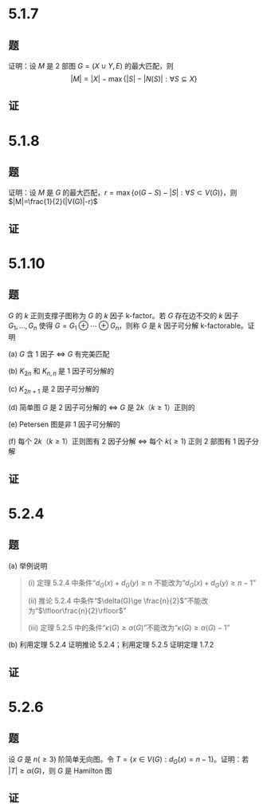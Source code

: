 # 5.1.7

## 题

证明：设 $M$ 是 $2$ 部图 $G=(X\cup Y,E)$ 的最大匹配，则
$$
|M|=|X|-\max\{|S|-|N(S)|:\forall S\subseteq X\}
$$

## 证



# 5.1.8

## 题

证明：设 $M$ 是 $G$ 的最大匹配，$r=\max\{o(G-S)-|S|:\forall S\subset V(G)\}$，则 $|M|=\frac{1}{2}(|V(G)|-r)$ 

## 证



# 5.1.10

## 题

$G$ 的 $k$ 正则支撑子图称为 $G$ 的 $k$ 因子 k-factor。若 $G$ 存在边不交的 $k$ 因子 $G_1,\dots,G_n$ 使得 $G=G_1\oplus\cdots\oplus G_n$，则称 $G$ 是 $k$ 因子可分解 k-factorable。证明

(a) $G$ 含 $1$ 因子 $\Leftrightarrow$ $G$ 有完美匹配

(b) $K_{2n}$ 和 $K_{n,n}$ 是 $1$ 因子可分解的

(c) $K_{2n+1}$ 是 $2$ 因子可分解的

(d) 简单图 $G$ 是 $2$ 因子可分解的 $\Leftrightarrow$ $G$ 是 $2k$（$k\ge 1$）正则的

(e) Petersen 图是非 $1$ 因子可分解的

(f) 每个 $2k$（$k\ge 1$）正则图有 $2$ 因子分解 $\Leftrightarrow$ 每个 $k(\ge 1)$ 正则 $2$ 部图有 $1$ 因子分解

## 证



# 5.2.4

## 题

(a) 举例说明

> (i) 定理 5.2.4 中条件“$d_G(x)+d_G(y)\ge n$ 不能改为“$d_G(x)+d_G(y)\ge n-1$”
>
> (ii) 推论 5.2.4 中条件“$\delta(G)\ge \frac{n}{2}$”不能改为“$\lfloor\frac{n}{2}\rfloor$”
>
> (iii) 定理 5.2.5 中的条件“$\kappa(G)\ge \alpha(G)$”不能改为“$\kappa(G)\ge \alpha(G)-1$”

(b) 利用定理 5.2.4 证明推论 5.2.4；利用定理 5.2.5 证明定理 1.7.2

## 证



# 5.2.6

## 题

设 $G$ 是 $n(\ge 3)$ 阶简单无向图。令 $T=\{x\in V(G):d_G(x)=n-1\}$。证明：若 $|T|\ge \alpha(G)$，则 $G$ 是 Hamilton 图

## 证

